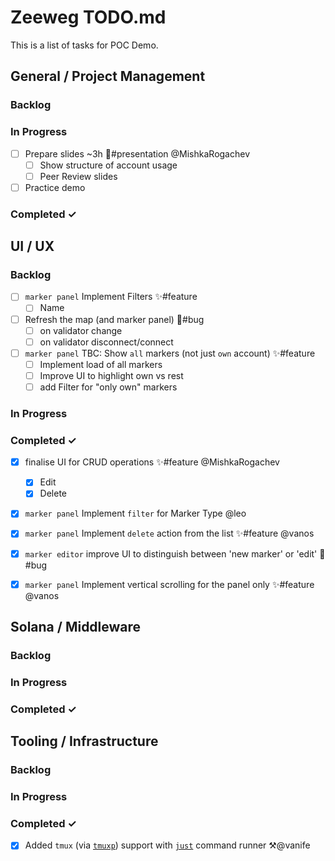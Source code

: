 # Zeeweg TODO.md

This is a list of tasks for POC Demo.

## General / Project Management

### Backlog

### In Progress
- [ ] Prepare slides ~3h 🤹#presentation @MishkaRogachev
  - [ ] Show structure of account usage
  - [ ] Peer Review slides
- [ ] Practice demo
 
### Completed ✓


## UI / UX

### Backlog
- [ ] `marker panel` Implement Filters ✨#feature
  - [ ] Name  
- [ ] Refresh the map (and marker panel) 🐞#bug
  - [ ] on validator change
  - [ ] on validator disconnect/connect
- [ ] `marker panel` TBC: Show `all` markers (not just `own` account) ✨#feature
  - [ ] Implement load of all markers  
  - [ ] Improve UI to highlight own vs rest
  - [ ] add Filter for "only own" markers

### In Progress

### Completed ✓
- [x] finalise UI for CRUD operations ✨#feature @MishkaRogachev  
  - [x] Edit
  - [x] Delete
- [x] `marker panel` Implement `filter` for Marker Type @leo
- [x] `marker panel` Implement `delete` action from the list ✨#feature @vanos
- [x] `marker editor` improve UI to distinguish between 'new marker' or 'edit' 🐞#bug
- [x] `marker panel` Implement vertical scrolling for the panel only ✨#feature @vanos


## Solana / Middleware
### Backlog
### In Progress
### Completed ✓


## Tooling / Infrastructure
### Backlog
### In Progress
### Completed ✓
- [x] Added `tmux` (via [`tmuxp`](https://tmuxp.git-pull.com/index.html)) support with [`just`](https://github.com/casey/just) command runner ⚒️@vanife
